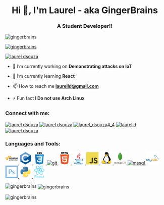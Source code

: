 <h1 align="center">Hi 👋, I'm Laurel - aka GingerBrains</h1>
<h3 align="center">A Student Developer!!</h3>

<p align="left"> <img src="https://komarev.com/ghpvc/?username=gingerbrains&label=Profile%20views&color=0e75b6&style=flat" alt="gingerbrains" /> </p>

<p align="left"> <a href="https://github.com/ryo-ma/github-profile-trophy"><img src="https://github-profile-trophy.vercel.app/?username=gingerbrains" alt="gingerbrains" /></a> </p>

<p align="left"> <a href="https://twitter.com/laurel dsouza" target="blank"><img src="https://img.shields.io/twitter/follow/laurel dsouza?logo=twitter&style=for-the-badge" alt="laurel dsouza" /></a> </p>

- 🔭 I’m currently working on **Demonstrating attacks on IoT**

- 🌱 I’m currently learning **React**

- 📫 How to reach me **laurelld@gmail.com**

- ⚡ Fun fact **I Do not use Arch Linux**

<h3 align="left">Connect with me:</h3>
<p align="left">
<a href="https://twitter.com/laurel dsouza" target="blank"><img align="center" src="https://raw.githubusercontent.com/rahuldkjain/github-profile-readme-generator/master/src/images/icons/Social/twitter.svg" alt="laurel dsouza" height="30" width="40" /></a>
<a href="https://linkedin.com/in/laurel dsouza" target="blank"><img align="center" src="https://raw.githubusercontent.com/rahuldkjain/github-profile-readme-generator/master/src/images/icons/Social/linked-in-alt.svg" alt="laurel dsouza" height="30" width="40" /></a>
<a href="https://instagram.com/laurel_dsouza4_4" target="blank"><img align="center" src="https://raw.githubusercontent.com/rahuldkjain/github-profile-readme-generator/master/src/images/icons/Social/instagram.svg" alt="laurel_dsouza4_4" height="30" width="40" /></a>
<a href="https://www.hackerrank.com/laurelld" target="blank"><img align="center" src="https://raw.githubusercontent.com/rahuldkjain/github-profile-readme-generator/master/src/images/icons/Social/hackerrank.svg" alt="laurelld" height="30" width="40" /></a>
<a href="https://www.hackerearth.com/laurel dsouza" target="blank"><img align="center" src="https://raw.githubusercontent.com/rahuldkjain/github-profile-readme-generator/master/src/images/icons/Social/hackerearth.svg" alt="laurel dsouza" height="30" width="40" /></a>
</p>

<h3 align="left">Languages and Tools:</h3>
<p align="left"> <a href="https://aws.amazon.com" target="_blank"> <img src="https://raw.githubusercontent.com/devicons/devicon/master/icons/amazonwebservices/amazonwebservices-original-wordmark.svg" alt="aws" width="40" height="40"/> </a> <a href="https://www.cprogramming.com/" target="_blank"> <img src="https://raw.githubusercontent.com/devicons/devicon/master/icons/c/c-original.svg" alt="c" width="40" height="40"/> </a> <a href="https://www.w3schools.com/css/" target="_blank"> <img src="https://raw.githubusercontent.com/devicons/devicon/master/icons/css3/css3-original-wordmark.svg" alt="css3" width="40" height="40"/> </a> <a href="https://git-scm.com/" target="_blank"> <img src="https://www.vectorlogo.zone/logos/git-scm/git-scm-icon.svg" alt="git" width="40" height="40"/> </a> <a href="https://www.w3.org/html/" target="_blank"> <img src="https://raw.githubusercontent.com/devicons/devicon/master/icons/html5/html5-original-wordmark.svg" alt="html5" width="40" height="40"/> </a> <a href="https://www.java.com" target="_blank"> <img src="https://raw.githubusercontent.com/devicons/devicon/master/icons/java/java-original.svg" alt="java" width="40" height="40"/> </a> <a href="https://developer.mozilla.org/en-US/docs/Web/JavaScript" target="_blank"> <img src="https://raw.githubusercontent.com/devicons/devicon/master/icons/javascript/javascript-original.svg" alt="javascript" width="40" height="40"/> </a> <a href="https://www.linux.org/" target="_blank"> <img src="https://raw.githubusercontent.com/devicons/devicon/master/icons/linux/linux-original.svg" alt="linux" width="40" height="40"/> </a> <a href="https://www.mongodb.com/" target="_blank"> <img src="https://raw.githubusercontent.com/devicons/devicon/master/icons/mongodb/mongodb-original-wordmark.svg" alt="mongodb" width="40" height="40"/> </a> <a href="https://www.microsoft.com/en-us/sql-server" target="_blank"> <img src="https://www.svgrepo.com/show/303229/microsoft-sql-server-logo.svg" alt="mssql" width="40" height="40"/> </a> <a href="https://www.mysql.com/" target="_blank"> <img src="https://raw.githubusercontent.com/devicons/devicon/master/icons/mysql/mysql-original-wordmark.svg" alt="mysql" width="40" height="40"/> </a> <a href="https://www.photoshop.com/en" target="_blank"> <img src="https://raw.githubusercontent.com/devicons/devicon/master/icons/photoshop/photoshop-line.svg" alt="photoshop" width="40" height="40"/> </a> <a href="https://www.python.org" target="_blank"> <img src="https://raw.githubusercontent.com/devicons/devicon/master/icons/python/python-original.svg" alt="python" width="40" height="40"/> </a> <a href="https://reactjs.org/" target="_blank"> <img src="https://raw.githubusercontent.com/devicons/devicon/master/icons/react/react-original-wordmark.svg" alt="react" width="40" height="40"/> </a> </p>

<p><img align="left" src="https://github-readme-stats.vercel.app/api/top-langs?username=gingerbrains&show_icons=true&locale=en&layout=compact" alt="gingerbrains" /></p>

<p>&nbsp;<img align="center" src="https://github-readme-stats.vercel.app/api?username=gingerbrains&show_icons=true&theme=tokyonight&locale=en" alt="gingerbrains" /></p>

<p><img align="center" src="https://github-readme-streak-stats.herokuapp.com/?user=gingerbrains&" alt="gingerbrains" /></p>

